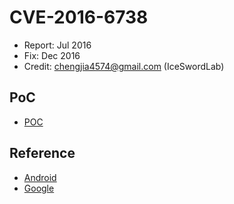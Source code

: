 # CVE-2016-6738

- Report: Jul 2016
- Fix: Dec 2016
- Credit: chengjia4574@gmail.com (IceSwordLab)

## PoC

- [POC](./poc.c)

## Reference

- [Android](https://source.android.com/security/bulletin/2016-11-01.html)
- [Google](https://issuetracker.google.com/issues/37109330)
